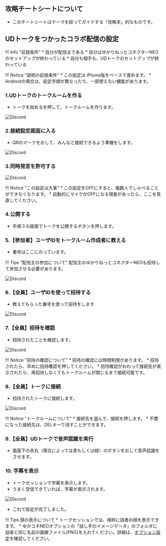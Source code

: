 ## 攻略チートシートについて

* このチートシートはテーマを絞ってガイドする「攻略本」的なものです。

## UDトークをつかったコラボ配信の設定
!!! Info "前提条件"
    * 自分が配信主である
    * 自分はゆかりねっとコネクターNEOのセットアップが終わっている
    * 自分も相手も、UDトークのセットアップが終わっている

!!! Notice "説明の前提条件"
    * この設定は iPhone版をベースで進めます。
    * Androidの場合は、設定手順が異なったり、一部使えない機能があります。

### 1.UDトークのトークルームを作る

* トークを始めるを押して、トークルームを作ります。

![Discord](images/cs_colab_udtalk_p1.png)
 
### 2.接続設定画面に入る

* QRのマークをおして、みんなと接続できるよう準備をします。

![Discord](images/cs_colab_udtalk_p2.png)

### 3.同時発言を許可する

![Discord](images/cs_colab_udtalk_p3.png)

!!! Notice "この設定は大事"
    * この設定をOFFにすると、複数人でしゃべることができなくなります。
    * 自動的にマイクがOFFになる現象があったら、ここを見直してください。


### 4.公開する

* 手順３の画面でトークを公開するボタンを押します。

### 5.【参加者】ユーザIDをトークルーム作成者に教える

* 番号はここにのっています。 

!!! Tips "配信主の参加について"
    配信主のゆかりねっとコネクターNEOも招待して参加させる必要があります。

![Discord](images/cs_colab_udtalk_p4.png)

### 6.【全員】ユーザIDを使って招待する

* 教えてもらった番号を使って招待をします

![Discord](images/cs_colab_udtalk_p5.png)

### 7.【全員】招待を確認

* 招待されたことを確認します。

![Discord](images/cs_colab_udtalk_p6.png)

!!! Notice "招待の確認について"
    * 招待の確認には時間制限があります。
    * 招待されたら、早めに招待確認を押してください。
    * 招待確認がおわって接続先が表示されたら、再招待しなくてもトークルームが閉じるまで接続可能です。

### 8.【全員】トークに接続

* 招待されたトークに接続します。

![Discord](images/cs_colab_udtalk_p7.png)

!!! Notice "トークルームについて"
    * 接続先を選んで、接続を押します。
    * 不要になった接続先は、DELキーで消すことができます。

### 9.【全員】UDトークで音声認識を実行

* 画面下の赤丸（場合によっては青もしくは緑）のボタンをおして音声認識をさせます。

### 10. 字幕を表示

* トークセッションで字幕を表示します。
* うまく受信できていれば、字幕が表示されます。

![Discord](images/cs_colab_discord_p17.png)

* これで設定が完了しました。

!!! Tips 顔の表示について
    * トークセッションでは、顔枠に話者の顔を表示できます。
    * ゆかコネNEOオプションの「話し手のイメージデータ」のフォルダに<br>話者と同じ名前の画像ファイル(PNG)を入れてください。詳細は、[オプション設定](../startup/startup_option.md#話し手のイメージデータ)を確認してください。